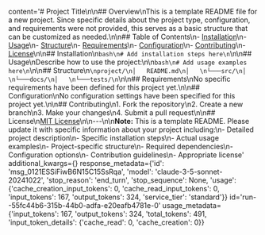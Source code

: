 content='# Project Title\n\n## Overview\nThis is a template README file for a new project. Since specific details about the project type, configuration, and requirements were not provided, this serves as a basic structure that can be customized as needed.\n\n## Table of Contents\n- [Installation](#installation)\n- [Usage](#usage)\n- [Structure](#structure)\n- [Requirements](#requirements)\n- [Configuration](#configuration)\n- [Contributing](#contributing)\n- [License](#license)\n\n## Installation\n```bash\n# Add installation steps here\n```\n\n## Usage\nDescribe how to use the project:\n\n```bash\n# Add usage examples here\n```\n\n## Structure\n```\nproject/\n│   README.md\n│   \n└───src/\n│   \n└───docs/\n│   \n└───tests/\n```\n\n## Requirements\nNo specific requirements have been defined for this project yet.\n\n## Configuration\nNo configuration settings have been specified for this project yet.\n\n## Contributing\n1. Fork the repository\n2. Create a new branch\n3. Make your changes\n4. Submit a pull request\n\n## License\n[MIT License](https://opensource.org/licenses/MIT)\n\n---\n\n**Note:** This is a template README. Please update it with specific information about your project including:\n- Detailed project description\n- Specific installation steps\n- Actual usage examples\n- Project-specific structure\n- Required dependencies\n- Configuration options\n- Contribution guidelines\n- Appropriate license' additional_kwargs={} response_metadata={'id': 'msg_0121ESSiFiwB6N15C15SsRqa', 'model': 'claude-3-5-sonnet-20241022', 'stop_reason': 'end_turn', 'stop_sequence': None, 'usage': {'cache_creation_input_tokens': 0, 'cache_read_input_tokens': 0, 'input_tokens': 167, 'output_tokens': 324, 'service_tier': 'standard'}} id='run--55fc44b6-315b-44b0-adfa-e20eafb4781e-0' usage_metadata={'input_tokens': 167, 'output_tokens': 324, 'total_tokens': 491, 'input_token_details': {'cache_read': 0, 'cache_creation': 0}}